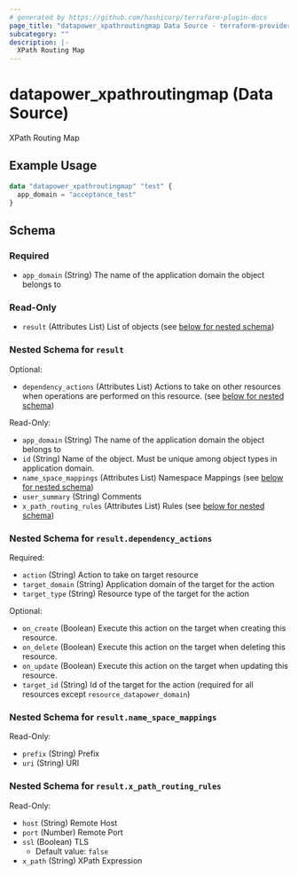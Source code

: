 ```yaml
---
# generated by https://github.com/hashicorp/terraform-plugin-docs
page_title: "datapower_xpathroutingmap Data Source - terraform-provider-datapower"
subcategory: ""
description: |-
  XPath Routing Map
---
```


# datapower_xpathroutingmap (Data Source)

XPath Routing Map

## Example Usage

```terraform
data "datapower_xpathroutingmap" "test" {
  app_domain = "acceptance_test"
}
```

<!-- schema generated by tfplugindocs -->
## Schema

### Required

- `app_domain` (String) The name of the application domain the object belongs to

### Read-Only

- `result` (Attributes List) List of objects (see [below for nested schema](#nestedatt--result))

<a id="nestedatt--result"></a>
### Nested Schema for `result`

Optional:

- `dependency_actions` (Attributes List) Actions to take on other resources when operations are performed on this resource. (see [below for nested schema](#nestedatt--result--dependency_actions))

Read-Only:

- `app_domain` (String) The name of the application domain the object belongs to
- `id` (String) Name of the object. Must be unique among object types in application domain.
- `name_space_mappings` (Attributes List) Namespace Mappings (see [below for nested schema](#nestedatt--result--name_space_mappings))
- `user_summary` (String) Comments
- `x_path_routing_rules` (Attributes List) Rules (see [below for nested schema](#nestedatt--result--x_path_routing_rules))

<a id="nestedatt--result--dependency_actions"></a>
### Nested Schema for `result.dependency_actions`

Required:

- `action` (String) Action to take on target resource
- `target_domain` (String) Application domain of the target for the action
- `target_type` (String) Resource type of the target for the action

Optional:

- `on_create` (Boolean) Execute this action on the target when creating this resource.
- `on_delete` (Boolean) Execute this action on the target when deleting this resource.
- `on_update` (Boolean) Execute this action on the target when updating this resource.
- `target_id` (String) Id of the target for the action (required for all resources except `resource_datapower_domain`)


<a id="nestedatt--result--name_space_mappings"></a>
### Nested Schema for `result.name_space_mappings`

Read-Only:

- `prefix` (String) Prefix
- `uri` (String) URI


<a id="nestedatt--result--x_path_routing_rules"></a>
### Nested Schema for `result.x_path_routing_rules`

Read-Only:

- `host` (String) Remote Host
- `port` (Number) Remote Port
- `ssl` (Boolean) TLS
  - Default value: `false`
- `x_path` (String) XPath Expression
